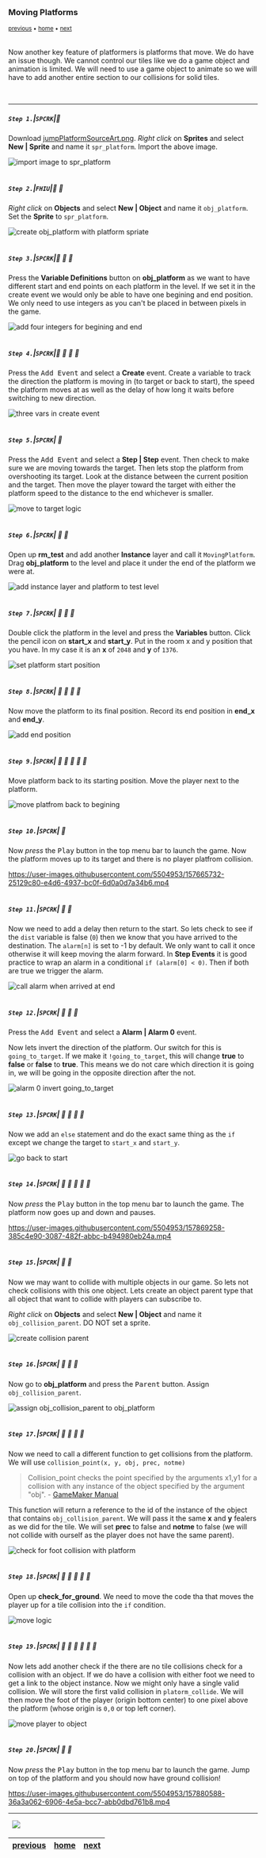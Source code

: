 <img src="https://via.placeholder.com/1000x4/45D7CA/45D7CA" alt="drawing" height="4px"/>

### Moving Platforms

<sub>[previous](../jumping-ceiling-ii/README.md#user-content-jumping-and-ceiling-collision-ii) • [home](../README.md#user-content-gms2-top-down-shooter) • [next](../)</sub>

<img src="https://via.placeholder.com/1000x4/45D7CA/45D7CA" alt="drawing" height="4px"/>

Now another key feature of platformers is platforms that move.  We do have an issue though.  We cannot control our tiles like we do a game object and animation is limited.  We will need to use a game object to animate so we will have to add another entire section to our collisions for solid tiles.

<br>

---


##### `Step 1.`\|`SPCRK`|:small_blue_diamond:

Download [jumpPlatformSourceArt.png](images/jumpPlatformSourceArt.png). *Right click* on **Sprites** and select **New | Sprite** and name it `spr_platform`. Import the above image.

![import image to spr_platform](images/sprPlatforms.png)

<img src="https://via.placeholder.com/500x2/45D7CA/45D7CA" alt="drawing" height="2px" alt = ""/>

##### `Step 2.`\|`FHIU`|:small_blue_diamond: :small_blue_diamond: 

*Right click* on **Objects** and select **New | Object** and name it `obj_platform`. Set the **Sprite** to `spr_platform`. 

![create obj_platform with platform spriate](images/objPlatform.png)

<img src="https://via.placeholder.com/500x2/45D7CA/45D7CA" alt="drawing" height="2px" alt = ""/>

##### `Step 3.`\|`SPCRK`|:small_blue_diamond: :small_blue_diamond: :small_blue_diamond:

Press the **Variable Definitions** button on **obj_platform** as we want to have different start and end points on each platform in the level.  If we set it in the create event we would only be able to have one begining and end position.  We only need to use integers as you can't be placed in between pixels in the game.

![add four integers for begining and end](images/addFourIntegers.png)

<img src="https://via.placeholder.com/500x2/45D7CA/45D7CA" alt="drawing" height="2px" alt = ""/>

##### `Step 4.`\|`SPCRK`|:small_blue_diamond: :small_blue_diamond: :small_blue_diamond: :small_blue_diamond:

 Press the <kbd>Add Event</kbd> and select a **Create** event. Create a variable to track the direction the platform is moving in (to target or back to start), the speed the platform moves at as well as the delay of how long it waits before switching to new direction.

![three vars in create event](images/createEvent.png)

<img src="https://via.placeholder.com/500x2/45D7CA/45D7CA" alt="drawing" height="2px" alt = ""/>

##### `Step 5.`\|`SPCRK`| :small_orange_diamond:

Press the <kbd>Add Event</kbd> and select a **Step | Step** event. Then check to make sure we are moving towards the target.  Then lets stop the platform from overshooting its target.  Look at the distance between the current position and the target.  Then move the player toward the target with either the platform speed to the distance to the end whichever is smaller.

![move to target logic](images/platformStep.png)

<img src="https://via.placeholder.com/500x2/45D7CA/45D7CA" alt="drawing" height="2px" alt = ""/>

##### `Step 6.`\|`SPCRK`| :small_orange_diamond: :small_blue_diamond:

 Open up **rm_test** and add another **Instance** layer and call it `MovingPlatform`.  Drag **obj_platform** to the level and place it under the end of the platform we were at.

![add instance layer and platform to test level](images/addPlatformToLevel.png)


<img src="https://via.placeholder.com/500x2/45D7CA/45D7CA" alt="drawing" height="2px" alt = ""/>

##### `Step 7.`\|`SPCRK`| :small_orange_diamond: :small_blue_diamond: :small_blue_diamond:

Double click the platform in the level and press the **Variables** button.  Click the pencil icon on **start_x** and **start_y**. Put in the room x and y position that you have. In my case it is an **x** of `2048` and **y** of `1376`.

![set platform start position](images/addStartVars.png)

<img src="https://via.placeholder.com/500x2/45D7CA/45D7CA" alt="drawing" height="2px" alt = ""/>

##### `Step 8.`\|`SPCRK`| :small_orange_diamond: :small_blue_diamond: :small_blue_diamond: :small_blue_diamond:

Now move the platform to its final position.  Record its end position in **end_x** and **end_y**.

![add end position](images/endPlatform.png)

<img src="https://via.placeholder.com/500x2/45D7CA/45D7CA" alt="drawing" height="2px" alt = ""/>

##### `Step 9.`\|`SPCRK`| :small_orange_diamond: :small_blue_diamond: :small_blue_diamond: :small_blue_diamond: :small_blue_diamond:

Move platform back to its starting position.  Move the player next to the platform.

![move platfrom back to begining](images/movePlatform.png)

<img src="https://via.placeholder.com/500x2/45D7CA/45D7CA" alt="drawing" height="2px" alt = ""/>

##### `Step 10.`\|`SPCRK`| :large_blue_diamond:

Now *press* the <kbd>Play</kbd> button in the top menu bar to launch the game. Now the platform moves up to its target and there is no player platfrom collision.

https://user-images.githubusercontent.com/5504953/157665732-25129c80-e4d6-4937-bc0f-6d0a0d7a34b6.mp4

<img src="https://via.placeholder.com/500x2/45D7CA/45D7CA" alt="drawing" height="2px" alt = ""/>

##### `Step 11.`\|`SPCRK`| :large_blue_diamond: :small_blue_diamond: 

Now we need to add a delay then return to the start.  So lets check to see if the `dist` variable is false (`0`) then we know that you have arrived to the destination.  The `alarm[n]` is set to -1 by default.  We only want to call it once otherwise it will keep moving the alarm forward.  In **Step Events** it is good practice to wrap an alarm in a conditional `if (alarm[0] < 0)`.  Then if both are true we trigger the alarm.

![call alarm when arrived at end](images/addAlarmPlatf.png)

<img src="https://via.placeholder.com/500x2/45D7CA/45D7CA" alt="drawing" height="2px" alt = ""/>


##### `Step 12.`\|`SPCRK`| :large_blue_diamond: :small_blue_diamond: :small_blue_diamond: 

Press the <kbd>Add Event</kbd> and select a **Alarm | Alarm 0** event.

Now lets invert the direction of the platform.  Our switch for this is 
`going_to_target`.  If we make it `!going_to_target`, this will change **true** to **false** or **false** to **true**. This means we do not care which direction it is going in, we will be going in the opposite direction after the not.

![alarm 0 invert going_to_target](images/invertDir.png)

<img src="https://via.placeholder.com/500x2/45D7CA/45D7CA" alt="drawing" height="2px" alt = ""/>

##### `Step 13.`\|`SPCRK`| :large_blue_diamond: :small_blue_diamond: :small_blue_diamond:  :small_blue_diamond: 

Now we add an `else` statement and do the exact same thing as the `if` except we change the target to `start_x` and `start_y`.

![go back to start](images/goBackToStart.png)

<img src="https://via.placeholder.com/500x2/45D7CA/45D7CA" alt="drawing" height="2px" alt = ""/>

##### `Step 14.`\|`SPCRK`| :large_blue_diamond: :small_blue_diamond: :small_blue_diamond: :small_blue_diamond:  :small_blue_diamond: 

Now *press* the <kbd>Play</kbd> button in the top menu bar to launch the game. The platform now goes up and down and pauses.

https://user-images.githubusercontent.com/5504953/157869258-385c4e90-3087-482f-abbc-b494980eb24a.mp4

<img src="https://via.placeholder.com/500x2/45D7CA/45D7CA" alt="drawing" height="2px" alt = ""/>

##### `Step 15.`\|`SPCRK`| :large_blue_diamond: :small_orange_diamond: 

Now we may want to collide with multiple objects in our game.  So lets not check collisions with this one object. Lets create an object parent type that all object that want to collide with players can subscribe to.  

*Right click* on **Objects** and select **New | Object** and name it `obj_collision_parent`. DO NOT set a sprite.

![create collision parent](images/collisionParent.png)

<img src="https://via.placeholder.com/500x2/45D7CA/45D7CA" alt="drawing" height="2px" alt = ""/>

##### `Step 16.`\|`SPCRK`| :large_blue_diamond: :small_orange_diamond:   :small_blue_diamond: 

Now go to **obj_platform** and press the <kbd>Parent</kbd> button.  Assign `obj_collision_parent`.

![assign obj_collision_parent to obj_platform](images/collisionParent2.png)

<img src="https://via.placeholder.com/500x2/45D7CA/45D7CA" alt="drawing" height="2px" alt = ""/>

##### `Step 17.`\|`SPCRK`| :large_blue_diamond: :small_orange_diamond: :small_blue_diamond: :small_blue_diamond:

Now we need to call a different function to get collisions from the platform.  We will use `collision_point(x, y, obj, prec, notme)`

> Collision_point checks the point specified by the arguments x1,y1 for a collision with any instance of the object specified by the argument "obj".  - [GameMaker Manual](https://manual.yoyogames.com/GameMaker_Language/GML_Reference/Movement_And_Collisions/Collisions/collision_point.htm)

This function will return a reference to the id of the instance of the object that contains `obj_collision_parent`.  We will pass it the same **x** and **y** fealers as we did for the tile.  We will set **prec** to false and **notme** to false (we will not collide with ourself as the player does not have the same parent).

![check for foot collision with platform](images/checkFeeforForObject.png)

<img src="https://via.placeholder.com/500x2/45D7CA/45D7CA" alt="drawing" height="2px" alt = ""/>

##### `Step 18.`\|`SPCRK`| :large_blue_diamond: :small_orange_diamond: :small_blue_diamond: :small_blue_diamond: :small_blue_diamond:

Open up **check_for_ground**.  We need to move the code tha that moves the player up for a tile collision into the `if` condition.

![move logic](images/moveIf.png)

<img src="https://via.placeholder.com/500x2/45D7CA/45D7CA" alt="drawing" height="2px" alt = ""/>

##### `Step 19.`\|`SPCRK`| :large_blue_diamond: :small_orange_diamond: :small_blue_diamond: :small_blue_diamond: :small_blue_diamond: :small_blue_diamond:

Now lets add another check if the there are no tile collisions check for a collision with an object.  If we do have a collision with either foot we need to get a link to the object instance.  Now we might only have a single valid collision.  We will store the first valid collision in `platorm_collide`.  We will then move the foot of the player (origin bottom center) to one pixel above the platform (whose origin is `0,0` or top left corner).

![move player to object](images/checkPlatform.png)

<img src="https://via.placeholder.com/500x2/45D7CA/45D7CA" alt="drawing" height="2px" alt = ""/>

##### `Step 20.`\|`SPCRK`| :large_blue_diamond: :large_blue_diamond:

Now *press* the <kbd>Play</kbd> button in the top menu bar to launch the game. Jump on top of the platform and you should now have ground collision!

https://user-images.githubusercontent.com/5504953/157880588-36a3a062-6906-4e5a-bcc7-abb0dbd761b8.mp4

___


<img src="https://via.placeholder.com/1000x4/dba81a/dba81a" alt="drawing" height="4px" alt = ""/>

<img src="https://via.placeholder.com/1000x100/45D7CA/000000/?text=Next Up - ADD NEXT PAGE">

<img src="https://via.placeholder.com/1000x4/dba81a/dba81a" alt="drawing" height="4px" alt = ""/>

| [previous](../jumping-ceiling-ii/README.md#user-content-jumping-and-ceiling-collision-ii)| [home](../README.md#user-content-gms2-top-down-shooter) | [next](../)|
|---|---|---|
